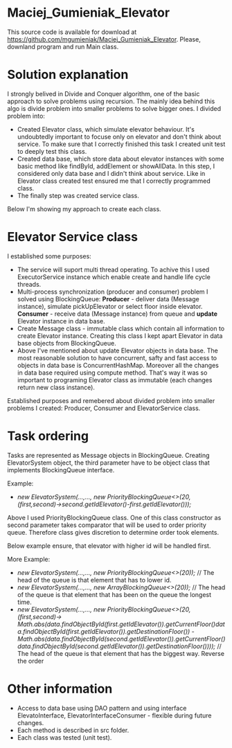 # Maciej_Gumieniak_Elevator

This source code is available for download at https://github.com/mgumieniak/Maciej_Gumieniak_Elevator.
Please, downland program and run Main class.

# Solution explanation 

I strongly belived in Divide and Conquer algorithm, one of the basic approach to solve problems using recursion. 
The mainly idea behind this algo is divide problem into smaller problems to solve bigger ones. I divided problem into:
* Created Elevator class, which simulate elevator behaviour. It's undoubtedly important to focuse only on elevator and don't 
think about service. To make sure that I correctly finished this task I created unit test to deeply test this class.
* Created data base, which store data about elevator instances with some basic method like findById, addElement or showAllData. In this step, 
I considered only data base and I didn't think about service. Like in Elevator class created test ensured me that I correctly programmed class.
* The finally step was created service class. 

Below I'm showing my approach to create each class.

# Elevator Service class

I established some purposes:
* The service will suport multi thread operating. To achive this I used ExecutorService instance which enable create and handle life cycle threads.
* Multi-process synchronization (producer and consumer) problem I solved using BlockingQueue:
**Producer** - deliver data (Message instance), simulate pickUpElevator or select floor inside elevator.
**Consumer** - receive data (Message instance) from queue and **update** Elevator instance in data base. 
* Create Message class - immutable class which contain all information to create Elevator instance. Creating this class I kept apart 
Elevator in data base objects from BlockingQueue.
* Above I've mentioned about update Elevator objects in data base. The most reasonable solution to have concurrent, safty and fast access to 
objects in data base is ConcurrentHashMap. Moreover all the changes in data base required using compute method. That's way it was so important to programing Elevator class as immutable (each changes return new class instance).

Established purposes and remebered about divided problem into smaller problems I created: Producer, Consumer and ElevatorService class.

# Task ordering

Tasks are represented as Message objects in BlockingQueue. Creating ElevatorSystem object, the third parameter have to be object class that implements BlockingQueue interface.

Example:
* *new ElevatorSystem(...,..., new PriorityBlockingQueue<>(20, (first,second)->second.getIdElevator()-first.getIdElevator()));*

Above I used PriorityBlockingQueue class. One of this class constructor as second parameter takes comparator that will be used to order 
priority queue. Therefore class gives discretion to determine order took elements. 

Below example ensure, that elevator with higher id will be handled first.

More Example:
* *new ElevatorSystem(...,..., new PriorityBlockingQueue<>(20));* // The head of the queue is that element that has to lower id. 
* *new ElevatorSystem(...,..., new ArrayBlockingQueue<>(20));* // The head of the queue is that element that has been on the queue the longest time.
* *new ElevatorSystem(...,..., new PriorityBlockingQueue<>(20, (first,second)-> Math.abs(data.findObjectById(first.getIdElevator()).getCurrentFloor()data.findObjectById(first.getIdElevator()).getDestinationFloor()) -Math.abs(data.findObjectById(second.getIdElevator()).getCurrentFloor()data.findObjectById(second.getIdElevator()).getDestinationFloor())));*  // The head of the queue is that element that has the biggest way. Reverse the order 

# Other information
* Access to data base using DAO pattern and using interface ElevatoInterface, ElevatorInterfaceConsumer - flexible during future changes.
* Each method is described in src folder.
* Each class was tested (unit test).
